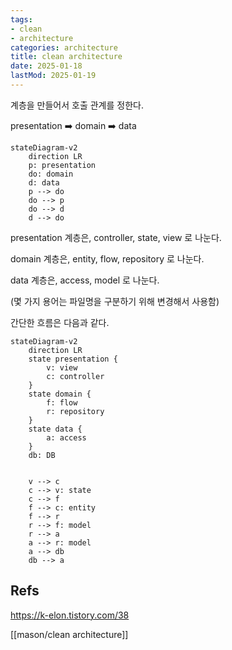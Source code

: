 ```yaml
---
tags:
- clean
- architecture
categories: architecture
title: clean architecture
date: 2025-01-18
lastMod: 2025-01-19
---
```





계층을 만들어서 호출 관계를 정한다.

presentation ➡️ domain ➡️ data





```mermaid
stateDiagram-v2
	direction LR
	p: presentation
    do: domain
    d: data
    p --> do
    do --> p
    do --> d
    d --> do
```



presentation 계층은, controller, state, view 로 나눈다.

domain 계층은, entity, flow, repository 로 나눈다.

data 계층은, access, model 로 나눈다.

(몇 가지 용어는 파일명을 구분하기 위해 변경해서 사용함)



간단한 흐름은 다음과 같다.



```mermaid
stateDiagram-v2
	direction LR
	state presentation {
  		v: view
    	c: controller
    }
    state domain {
    	f: flow
        r: repository
    }
    state data {
    	a: access   
    }
    db: DB
    
    
	v --> c
    c --> v: state
    c --> f
    f --> c: entity
    f --> r
    r --> f: model
    r --> a
    a --> r: model
    a --> db
    db --> a
```









## Refs

https://k-elon.tistory.com/38











[[mason/clean architecture]]








